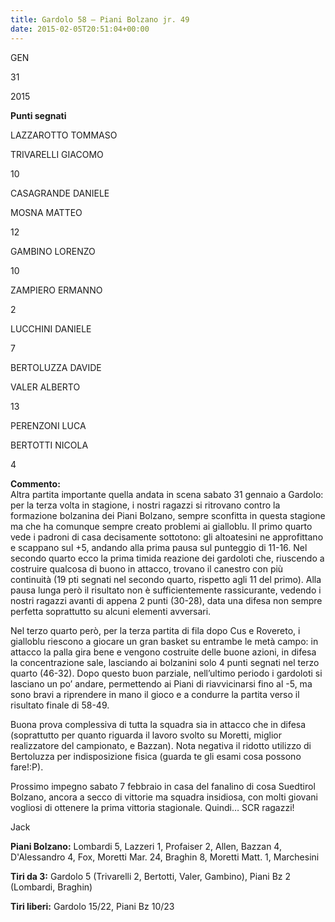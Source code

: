 ```yaml
---
title: Gardolo 58 – Piani Bolzano jr. 49
date: 2015-02-05T20:51:04+00:00
---
```

GEN

31

2015

**Punti segnati**

LAZZAROTTO TOMMASO

TRIVARELLI GIACOMO

10

CASAGRANDE DANIELE

MOSNA MATTEO

12

GAMBINO LORENZO

10

ZAMPIERO ERMANNO

2

LUCCHINI DANIELE

7

BERTOLUZZA DAVIDE

VALER ALBERTO

13

PERENZONI LUCA

BERTOTTI NICOLA

4

**Commento:**  
Altra partita importante quella andata in scena sabato 31 gennaio a Gardolo: per la terza volta in stagione, i nostri ragazzi si ritrovano contro la formazione bolzanina dei Piani Bolzano, sempre sconfitta in questa stagione ma che ha comunque sempre creato problemi ai gialloblu. Il primo quarto vede i padroni di casa decisamente sottotono: gli altoatesini ne approfittano e scappano sul +5, andando alla prima pausa sul punteggio di 11-16. Nel secondo quarto ecco la prima timida reazione dei gardoloti che, riuscendo a costruire qualcosa di buono in attacco, trovano il canestro con più continuità (19 pti segnati nel secondo quarto, rispetto agli 11 del primo). Alla pausa lunga però il risultato non è sufficientemente rassicurante, vedendo i nostri ragazzi avanti di appena 2 punti (30-28), data una difesa non sempre perfetta soprattutto su alcuni elementi avversari.

Nel terzo quarto però, per la terza partita di fila dopo Cus e Rovereto, i gialloblu riescono a giocare un gran basket su entrambe le metà campo: in attacco la palla gira bene e vengono costruite delle buone azioni, in difesa la concentrazione sale, lasciando ai bolzanini solo 4 punti segnati nel terzo quarto (46-32). Dopo questo buon parziale, nell’ultimo periodo i gardoloti si lasciano un po’ andare, permettendo ai Piani di riavvicinarsi fino al -5, ma sono bravi a riprendere in mano il gioco e a condurre la partita verso il risultato finale di 58-49.

Buona prova complessiva di tutta la squadra sia in attacco che in difesa (soprattutto per quanto riguarda il lavoro svolto su Moretti, miglior realizzatore del campionato, e Bazzan). Nota negativa il ridotto utilizzo di Bertoluzza per indisposizione fisica (guarda te gli esami cosa possono fare!:P).

Prossimo impegno sabato 7 febbraio in casa del fanalino di cosa Suedtirol Bolzano, ancora a secco di vittorie ma squadra insidiosa, con molti giovani vogliosi di ottenere la prima vittoria stagionale. Quindi… SCR ragazzi!

Jack

**Piani Bolzano:** Lombardi 5, Lazzeri 1, Profaiser 2, Allen, Bazzan 4, D'Alessandro 4, Fox, Moretti Mar. 24, Braghin 8, Moretti Matt. 1, Marchesini

**Tiri da 3:** Gardolo 5 (Trivarelli 2, Bertotti, Valer, Gambino), Piani Bz 2 (Lombardi, Braghin)

**Tiri liberi:** Gardolo 15/22, Piani Bz 10/23